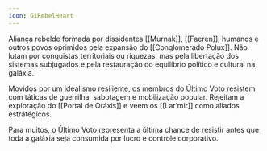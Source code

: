 ```yaml
---
icon: GiRebelHeart
---
```

Aliança rebelde formada por dissidentes [[Murnak]], [[Faeren]], humanos e outros povos oprimidos pela expansão do [[Conglomerado Polux]]. Não lutam por conquistas territoriais ou riquezas, mas pela libertação dos sistemas subjugados e pela restauração do equilíbrio político e cultural na galáxia.

Movidos por um idealismo resiliente, os membros do Último Voto resistem com táticas de guerrilha, sabotagem e mobilização popular. Rejeitam a exploração do [[Portal de Oráxis]] e veem os [[Lar’mir]] como aliados estratégicos.

Para muitos, o Último Voto representa a última chance de resistir antes que toda a galáxia seja consumida por lucro e controle corporativo.